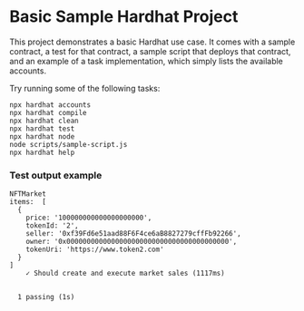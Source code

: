 # Basic Sample Hardhat Project

This project demonstrates a basic Hardhat use case. It comes with a sample contract, a test for that contract, a sample script that deploys that contract, and an example of a task implementation, which simply lists the available accounts.

Try running some of the following tasks:

```shell
npx hardhat accounts
npx hardhat compile
npx hardhat clean
npx hardhat test
npx hardhat node
node scripts/sample-script.js
npx hardhat help
```

### Test output example
```
NFTMarket
items:  [
  {
    price: '100000000000000000000',
    tokenId: '2',
    seller: '0xf39Fd6e51aad88F6F4ce6aB8827279cffFb92266',
    owner: '0x0000000000000000000000000000000000000000',
    tokenUri: 'https://www.token2.com'
  }
]
    ✓ Should create and execute market sales (1117ms)


  1 passing (1s)
```